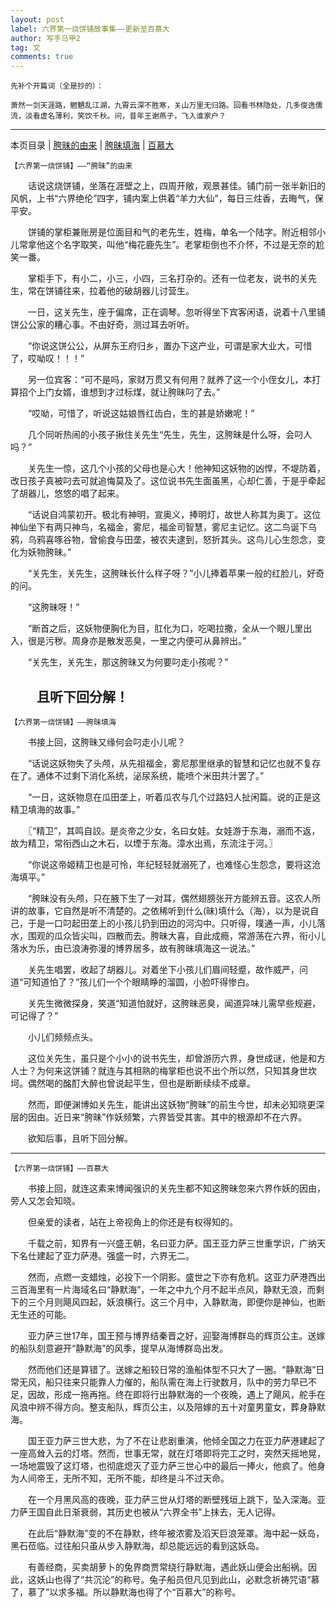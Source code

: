```yaml
---
layout: post
label: 六界第一烧饼铺故事集——更新至百慕大
author: 写手马甲2
tag: 文
comments: true
---
```


    先补个开篇词（全是抄的）：
    
    萧然一剑天涯路，魍魉乱江湖，九霄云深不胜寒，关山万里无归路。回看书林隐处，几多俊逸儒流，淡看虚名薄利，笑饮千秋。问，昔年王谢燕子，飞入谁家户？

---

本页目录 \| [胯昧的由来](#dxjja) \| [胯昧填海](#dxjjb) \| [百慕大](#dxjjc)


<a class="anchor" name="dxjja"></a>


    【六界第一烧饼铺】——“胯昧”的由来

　　话说这烧饼铺，坐落在涯壁之上，四周开敞，观景甚佳。铺门前一张半新旧的风帆，上书“六界绝伦”四字，铺内案上供着“羊力大仙”，每日三炷香，去晦气，保平安。

　　饼铺的掌柜兼账房是位面目和气的老先生，姓梅，单名一个陆字。附近相邻小儿常拿他这个名字取笑，叫他“梅花鹿先生”。老掌柜倒也不介怀，不过是无奈的尬笑一番。

　　掌柜手下，有小二，小三，小四，三名打杂的。还有一位老友，说书的关先生，常在饼铺往来，拉着他的破胡器儿讨营生。

　　一日，这关先生，座于偏席，正在调琴。忽听得坐下宾客闲语，说着十八里铺饼公公家的糟心事。不由好奇，测过耳去听听。

　　“你说这饼公公，从屏东王府归乡，置办下这产业，可谓是家大业大，可惜了，哎呦叹！！！”

　　另一位宾客：“可不是吗，家财万贯又有何用？就养了这一个小侄女儿，本打算招个上门女婿，谁想到才过标煤，就让胯昧叼了去。”

　　“哎呦，可惜了，听说这姑娘唇红齿白，生的甚是娇嫩呢！”

　　几个同听热闹的小孩子揪住关先生“先生，先生，这胯昧是什么呀，会叼人吗？”

　　关先生一惊，这几个小孩的父母也是心大！他神知这妖物的凶悍，不堤防着，改日孩子真被叼去可就追悔莫及了。这位说书先生面虽黑，心却仁善，于是乎牵起了胡器儿，悠悠的唱了起来。

　　“话说自鸿蒙初开。极北有神明，宣奥义，捧明灯，故世人称其为奥丁。这位神仙坐下有两只神鸟，名福金，雾尼，福金司智慧，雾尼主记忆。这二鸟诞下乌鸦，乌鸦喜啄谷物，曾偷食与田垄，被农夫逮到，怒折其头。这鸟儿心生怨念，变化为妖物胯昧。”

　　“关先生，关先生，这胯昧长什么样子呀？”小儿捧着苹果一般的红脸儿，好奇的问。

　　“这胯昧呀！”

　　“断首之后，这妖物便胸化为目，肛化为口，吃喝拉撒，全从一个眼儿里出入，很是污秽。周身亦是散发恶臭，一里之内便可从鼻辨出。”

　　“关先生，关先生，那这胯昧又为何要叼走小孩呢？”

　　且听下回分解！
　　
---

<a class="anchor" name="dxjjb"></a>

    【六界第一烧饼铺】——胯昧填海

　　书接上回，这胯昧又缘何会叼走小儿呢？

　　“话说这妖物失了头颅，从先祖福金，雾尼那里继承的智慧和记忆也就不复存在了。通体不过剩下消化系统，泌尿系统，能喷个米田共汁罢了。”

　　“一日，这妖物息在瓜田垄上，听着瓜农与几个过路妇人扯闲篇。说的正是这精卫填海的故事。”

　　〖“精卫”，其鸣自詨。是炎帝之少女，名曰女娃。女娃游于东海，溺而不返，故为精卫，常衔西山之木石，以堙于东海。漳水出焉，东流注于河。〗

　　“你说这帝姬精卫也是可怜，年纪轻轻就溺死了，也难怪心生怨念，要将这沧海填平。”

　　“胯昧没有头颅，只在腋下生了一对耳，偶然翅膀张开方能辨五音。这农人所讲的故事，它自然是听不清楚的。之依稀听到什么(昧)填什么（海），以为是说自己，于是一口叼起田垄上的小孩儿扔到田边的河沟中。只听得，噗通一声，小儿落水，围观的瓜众皆尖叫，四散而去。胯昧大喜，自此成瘾，常游荡在六界，衔小儿落水为乐，由已浪涛弥漫的博界居多，故有胯昧填海这一说法。”

　　关先生唱罢，收起了胡器儿。对着坐下小孩儿们眉间轻蹙，故作威严，问道“可知道怕了？”孩儿们一个个眼睛睁的溜圆，小脸吓得惨白。

　　关先生微微探身，笑道“知道怕就好，这胯昧恶臭，闻道异味儿需早些规避，可记得了？”

　　小儿们频频点头。

　　这位关先生，虽只是个小小的说书先生，却曾游历六界，身世成谜，他是和方人士？为何来这饼铺？就连与其相熟的梅掌柜也说不出个所以然，只知其身世坎坷。偶然喝的酩酊大醉也曾说起平生，但也是断断续续不成章。

　　然而，即便渊博如关先生，能讲出这妖物“胯昧”的前生今世，却未必知晓更深层的因由。近日来“胯昧”作妖频繁，六界皆受其害。其中的根源却不在六界。

　　欲知后事，且听下回分解。


---

<a class="anchor" name="dxjjc"></a>

    【六界第一烧饼铺】——百慕大

　　书接上回，就连这素来博闻强识的关先生都不知这胯昧忽来六界作妖的因由，旁人又怎会知晓。

　　但亲爱的读者，站在上帝视角上的你还是有权得知的。

　　千载之前，知界有一兴盛王朝，名曰亚力萨。国王亚力萨三世重学识，广纳天下名仕建起了亚力萨港。强盛一时，六界无二。

　　然而，点燃一支蜡烛，必投下一个阴影。盛世之下亦有危机。这亚力萨港西出三百海里有一片海域名曰“静默海”，一年之中九个月不起半点风，静默无浪，而剩下的三个月则飓风四起，妖浪横行。这三个月中，入静默海，即便你是神仙，也断无生还的可能。

　　亚力萨三世17年，国王预与博界结秦晋之好，迎娶海博群岛的辉页公主。送嫁的船队刻意避开“静默海”的风季，提早从海博群岛出发。

　　然而他们还是算错了。送嫁之船较日常的渔船体型不只大了一圈。“静默海”日常无风，船只往来只能靠人力催的，船队需在海上行驶数月，队中的劳力早已不足，因故，形成一拖再拖。终在即将行出静默海的一个夜晚，遇上了飓风，舵手在风浪中辨不得方向。整支船队，辉页公主，以及陪嫁的五十对童男童女，葬身静默海。

　　国王亚力萨三世大悲，为了不在让悲剧重演，他倾全国之力在亚力萨港建起了一座高耸入云的灯塔。然而，世事无常，就在灯塔即将完工之时，突然天摇地晃，一场地震毁了这灯塔，也彻底熄灭了亚力萨三世心中的最后一捧火，他疯了。他身为人间帝王，无所不知，无所不能，却终是斗不过天命。

　　在一个月黑风高的夜晚，亚力萨三世从灯塔的断壁残垣上跳下，坠入深海。亚力萨王国自此日渐衰弱，其历史也被从“六界全书”上抹去，无人记得。

　　在此后“静默海”变的不在静默，终年被浓雾及滔天巨浪笼罩。海中起一妖岛，黑石莅临。过往船只虽从步入静默海，却总能远远的看到这妖岛。

　　有善经商，买卖胡萝卜的兔界商贾常绕行静默海，遇此妖山便会出船祸。因此，这妖山也得了“共沉沦”的称号。兔子船员但凡见到此山，必默念祈祷咒语“慕了，慕了”以求多福。所以静默海也得了个“百慕大”的称号。